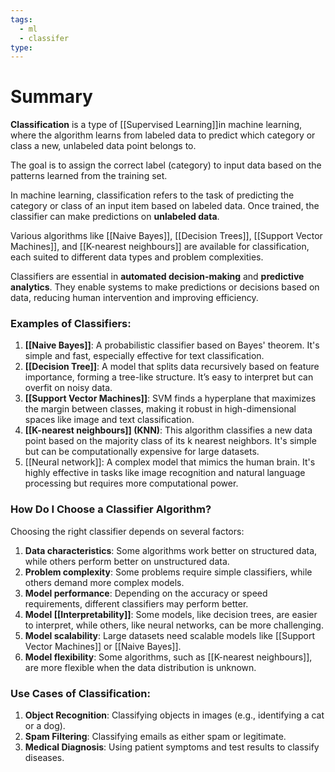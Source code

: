 ```yaml
---
tags:
  - ml
  - classifer
type:
---
```


# Summary

**Classification** is a type of [[Supervised Learning]]in machine learning, where the algorithm learns from labeled data to predict which category or class a new, unlabeled data point belongs to.

The goal is to assign the correct label (category) to input data based on the patterns learned from the training set.

In machine learning, classification refers to the task of predicting the category or class of an input item based on labeled data. Once trained, the classifier can make predictions on **unlabeled data**.

Various algorithms like [[Naive Bayes]], [[Decision Trees]], [[Support Vector Machines]], and [[K-nearest neighbours]] are available for classification, each suited to different data types and problem complexities. 

Classifiers are essential in **automated decision-making** and **predictive analytics**. They enable systems to make predictions or decisions based on data, reducing human intervention and improving efficiency.

### Examples of Classifiers:

1. **[[Naive Bayes]]**: A probabilistic classifier based on Bayes' theorem. It's simple and fast, especially effective for text classification.
2. **[[Decision Tree]]**: A model that splits data recursively based on feature importance, forming a tree-like structure. It’s easy to interpret but can overfit on noisy data.
3. **[[Support Vector Machines]]**: SVM finds a hyperplane that maximizes the margin between classes, making it robust in high-dimensional spaces like image and text classification.
4. **[[K-nearest neighbours]] (KNN)**: This algorithm classifies a new data point based on the majority class of its k nearest neighbors. It's simple but can be computationally expensive for large datasets.
5. [[Neural network]]: A complex model that mimics the human brain. It's highly effective in tasks like image recognition and natural language processing but requires more computational power.

### How Do I Choose a Classifier Algorithm?

Choosing the right classifier depends on several factors:
1. **Data characteristics**: Some algorithms work better on structured data, while others perform better on unstructured data.
2. **Problem complexity**: Some problems require simple classifiers, while others demand more complex models.
3. **Model performance**: Depending on the accuracy or speed requirements, different classifiers may perform better.
4. **Model [[Interpretability]]**: Some models, like decision trees, are easier to interpret, while others, like neural networks, can be more challenging.
5. **Model scalability**: Large datasets need scalable models like [[Support Vector Machines]] or [[Naive Bayes]].
6. **Model flexibility**: Some algorithms, such as [[K-nearest neighbours]], are more flexible when the data distribution is unknown.

### Use Cases of Classification:

1. **Object Recognition**: Classifying objects in images (e.g., identifying a cat or a dog).
2. **Spam Filtering**: Classifying emails as either spam or legitimate.
3. **Medical Diagnosis**: Using patient symptoms and test results to classify diseases.